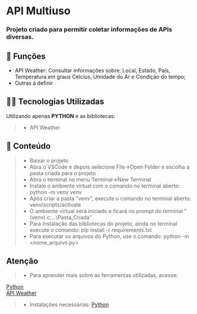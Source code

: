 <h1>API Multiuso</h1>

<h3>Projeto criado para permitir coletar informações de APIs diversas.</h3>

## 🔧 Funções

- API Weather: Consultar informações sobre: Local, Estado, País, Temperatura em graus Celcius, Umidade do Ar e Condição do tempo;
- Outras à definir

## 👨‍💻 Tecnologias Utilizadas

Utilizando apenas **PYTHON** e as bibliotecas:
> - API Weather

## 📜 Conteúdo

> - Baixar o projeto
> - Abra o VSCode e depois selecione File->Open Folder e escolha a pasta criada para o projeto
> - Abra o terminal no menu Terminal->New Terminal
> - Instale o ambiente virtual com o comando no terminal aberto: python -m venv venv
> - Após criar a pasta "venv", execute o comando no terminal aberto: venv/scripts/activate
> - O ambiente virtual será iniciado e ficará no prompt do terminal "(venv) c:\...\Pasta_Criada"
> - Para instalação das bibliotecas do projeto, ainda no terminal execute o comando: pip install -r requirements.txt
> - Para executar os arquivos do Python, use o comando: python -m <nome_arquivo.py>

## Atenção ##

> - Para aprender mais sobre as ferramentas utilizadas, acesse:

<a href = "https://docs.python.org/3/">Python</a></br>
<a href = "https://www.weatherapi.com/">API Weather</a></br>

> - Instalações necessárias:
<a href = "https://www.python.org/downloads/">Python</a>